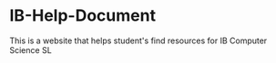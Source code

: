# IB-Help-Document
This is a website that helps student's find resources for IB Computer Science SL
